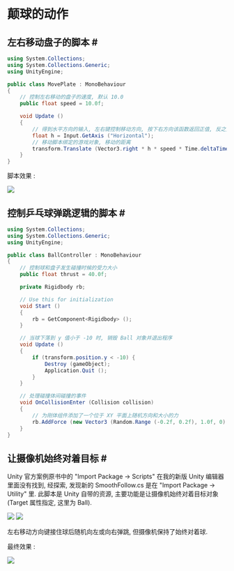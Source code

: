 # 颠球的动作

## 左右移动盘子的脚本 # #

```csharp
using System.Collections;
using System.Collections.Generic;
using UnityEngine;

public class MovePlate : MonoBehaviour
{
	// 控制左右移动的盘子的速度, 默认 10.0
	public float speed = 10.0f;

	void Update ()
	{
		// 得到水平方向的输入, 左右键控制移动方向, 按下右方向该函数返回正值, 反之负值
		float h = Input.GetAxis ("Horizontal");
		// 移动脚本绑定的游戏对象, 移动的距离
		transform.Translate (Vector3.right * h * speed * Time.deltaTime);
	}
}

```

脚本效果 :

![](http://images2015.cnblogs.com/blog/1098699/201703/1098699-20170310165832217-2008210471.gif)

## 控制乒乓球弹跳逻辑的脚本 # #

```csharp
using System.Collections;
using System.Collections.Generic;
using UnityEngine;

public class BallController : MonoBehaviour
{
	// 控制球和盘子发生碰撞时候的受力大小
	public float thrust = 40.0f;

	private Rigidbody rb;

	// Use this for initialization
	void Start ()
	{
		rb = GetComponent<Rigidbody> ();
	}

	// 当球下落到 y 值小于 -10 时, 销毁 Ball 对象并退出程序
	void Update ()
	{
		if (transform.position.y < -10) {
			Destroy (gameObject);
			Application.Quit ();
		}
	}

	// 处理碰撞体间碰撞的事件
	void OnCollisionEnter (Collision collision)
	{
		// 为刚体组件添加了一个位于 XY 平面上随机方向和大小的力
		rb.AddForce (new Vector3 (Random.Range (-0.2f, 0.2f), 1.0f, 0) * thrust);
	}
}

```

## 让摄像机始终对着目标 # #

Unity 官方案例原书中的 "Import Package → Scripts" 在我的新版 Unity 编辑器里面没有找到, 经探索, 发现新的 SmoothFollow.cs 是在 "Import Package → Utility" 里. 此脚本是 Unity 自带的资源, 主要功能是让摄像机始终对着目标对象(Target 属性指定, 这里为 Ball).

![](http://images2015.cnblogs.com/blog/1098699/201703/1098699-20170310170023514-473984478.png)
![](http://images2015.cnblogs.com/blog/1098699/201703/1098699-20170310165941357-1734308863.png)

左右移动方向键接住球后随机向左或向右弹跳, 但摄像机保持了始终对着球.

最终效果 :

![](http://images2015.cnblogs.com/blog/1098699/201703/1098699-20170310165903092-1204943304.gif)
